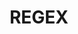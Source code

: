 ---
layout: tag-list
type: tag
title: REGEX
slug: REGEX
category: HTB
sidebar: false
description: >
    En cómputo teórico y teoría de lenguajes formales, una expresión regular, o expresión racional, ​​ también son conocidas como regex.
---